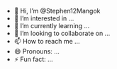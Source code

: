- 👋 Hi, I’m @Stephen12Mangok
- 👀 I’m interested in ...
- 🌱 I’m currently learning ...
- 💞️ I’m looking to collaborate on ...
- 📫 How to reach me ...
- 😄 Pronouns: ...
- ⚡ Fun fact: ...

<!---
Stephen12Mangok/Stephen12Mangok is a ✨ special ✨ repository because its `README.md` (this file) appears on your GitHub profile.
You can click the Preview link to take a look at your changes.
--->
